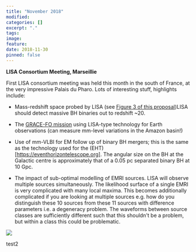 ```yaml
---
title: "November 2018"
modified:
categories: []
excerpt: "."
tags:
image:
feature:
date: 2018-11-30
pinned: false
---
```


**LISA Consortium Meeting, Marseillie**

First LISA consortium meeting was held this month in the south of France, at the very impressive Palais du Pharo. Lots of interesting stuff, highlights include:
*  Mass-redshift space probed by LISA (see [Figure 3 of this proposal](https://www.elisascience.org/files/publications/LISA_L3_20170120.pdf))LISA should detect massive BH binaries out to redshift ~20.

* The [GRACE-FO mission](https://gracefo.jpl.nasa.gov) using LISA-type technology for Earth observations (can measure mm-level variations in the  Amazon basin!)

* Use of mm-VLBI for EM follow up of binary BH mergers; this is the same as the technology used for the (EHT)[https://eventhorizontelescope.org]. The angular size on the BH at the Galactic centre is approximately that of a 0.05 pc separated binary BH at 10 Gpc.  

* The impact of sub-optimal modelling of EMRI sources. LISA will observe multiple sources simultaneously. The likelihood surface of a single EMRI is very complicated with many local maxima. This becomes additionally complicated if you are looking at multiple sources e.g. how do you distinguish these 10 sources from these 11 sources with difference parameters i.e. a degeneracy problem. The waveforms between source classes are sufficiently different such that this shouldn't be a problem, but within a class this could be problematic.

<img src="http://tomkimpson.com/images/lisa.jpg" align="middle">

test2
